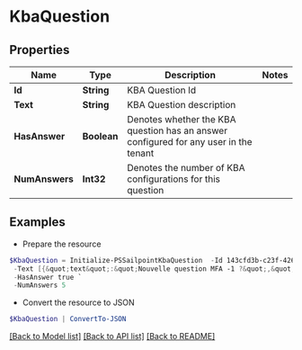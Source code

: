 # KbaQuestion
## Properties

Name | Type | Description | Notes
------------ | ------------- | ------------- | -------------
**Id** | **String** | KBA Question Id | 
**Text** | **String** | KBA Question description | 
**HasAnswer** | **Boolean** | Denotes whether the KBA question has an answer configured for any user in the tenant | 
**NumAnswers** | **Int32** | Denotes the number of KBA configurations for this question | 

## Examples

- Prepare the resource
```powershell
$KbaQuestion = Initialize-PSSailpointKbaQuestion  -Id 143cfd3b-c23f-426b-ae5f-d3db06fa5919 `
 -Text [{&quot;text&quot;:&quot;Nouvelle question MFA -1 ?&quot;,&quot;locale&quot;:&quot;fr&quot;},{&quot;text&quot;:&quot;MFA new question -1 ?&quot;,&quot;locale&quot;:&quot;&quot;}] `
 -HasAnswer true `
 -NumAnswers 5
```

- Convert the resource to JSON
```powershell
$KbaQuestion | ConvertTo-JSON
```

[[Back to Model list]](../README.md#documentation-for-models) [[Back to API list]](../README.md#documentation-for-api-endpoints) [[Back to README]](../README.md)

